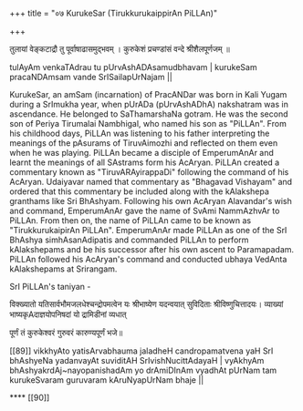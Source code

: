+++
title = "०७ KurukeSar (TirukkurukaippirAn PiLLAn)"

+++

तुलायां वेङ्कटाद्रौ तु पूर्वाषाढासमुद्भवम् ।
कुरुकेशं प्रचण्डांसं वन्दे श्रीशैलपूर्णजम् ॥

tulAyAm venkaTAdrau tu pUrvAshADAsamudbhavam | kurukeSam pracaNDAmsam vande SrISailapUrNajam ||

KurukeSar, an amSam (incarnation) of PracANDar was born in Kali Yugam during a SrImukha year, when pUrADa (pUrvAshADhA) nakshatram was in ascendance. He belonged to SaThamarshaNa gotram. He was the second son of Periya Tirumalai Nambhigal, who named his son as "PiLLAn". From his childhood days, PiLLAn was listening to his father interpreting the meanings of the pAsurams of TiruvAimozhi and reflected on them even when he was playing. PiLLAn became a disciple of EmperumAnAr and learnt the meanings of all SAstrams form his AcAryan. PiLLAn created a commentary known as "TiruvARAyirappaDi" following the command of his AcAryan. Udaiyavar named that commentary as "Bhagavad Vishayam" and ordered that this commentary be included along with the kAlakshepa granthams like Sri BhAshyam. Following his own AcAryan Alavandar's wish and command, EmperumAnAr gave the name of SvAmi NammAzhvAr to PiLLAn. From then on, the name of PiLLAn came to be known as "TirukkurukaipirAn PiLLAn". EmperumAnAr made PiLLAn as one of the SrI BhAshya simhAsanAdipatis and commanded PiLLAn to perform kAlakshepams and be his successor after his own ascent to Paramapadam. PiLLAn followed his AcAryan's command and conducted ubhaya VedAnta kAlakshepams at Srirangam.

SrI PiLLAn's taniyan -

विक्ख्यातो यतिसार्वभौमजलधेश्चन्द्रोपमत्वेन यः श्रीभाष्येण यदन्वयात् सुविदिताः श्रीविष्णुचित्तादयः। व्याख्यां भाष्यकृAदाज्ञयोपनिषदां यो द्रामिडीनां व्यधात्

पूर्णं तं कुरुकेश्वरं गुरुवरं कारुण्यपूर्णं भजे॥

[[89]]
vikkhyAto yatisArvabhauma jaladheH candropamatvena yaH SrI bhAshyeNa yadanvayAt suviditAH SrIvishNucittAdayaH | vyAkhyAm bhAshyakrdAj~nayopanishadAm yo drAmiDInAm vyadhAt pUrNam tam kurukeSvaram guruvaram kAruNyapUrNam bhaje ||

**** [[90]]
